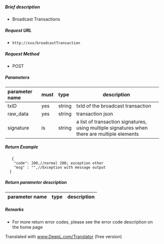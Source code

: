 ##### Brief description
- Broadcast Transactions

##### Request URL
- ` http://xxx/broadcastTransaction `
  
##### Request Method
- POST 

##### Parameters

|parameter name|must|type|description|
|:---- |:---|:----- |----- |
|txID |yes |string |txId of the broadcast transaction|
|raw_data |yes |string |transaction json|
|signature |is |string |a list of transaction signatures, using multiple signatures when there are multiple elements|


##### Return Example 

``` 
   {
    "code": 200,//normal 200; exception other
    "msg" : "",//Exception with message output
  }
```

##### Return parameter description 

|parameter name|type|description|
|:----- |:-----|-----      


##### Remarks 

- For more return error codes, please see the error code description on the home page

Translated with www.DeepL.com/Translator (free version)